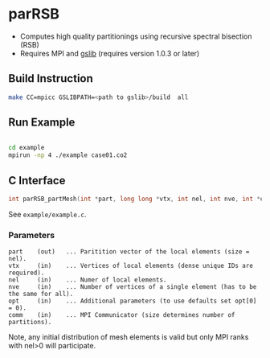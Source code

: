 # parRSB

* Computes high quality partitionings using recursive spectral bisection (RSB)
* Requires MPI and [gslib](https://github.com/gslib/gslib) (requires version 1.0.3 or later)

## Build Instruction

```sh
make CC=mpicc GSLIBPATH=<path to gslib>/build  all
```

## Run Example

```sh

cd example
mpirun -np 4 ./example case01.co2
```

## C Interface

```C
int parRSB_partMesh(int *part, long long *vtx, int nel, int nve, int *options, MPI_Comm comm);
```

See `example/example.c`.

### Parameters

```text
part    (out)   ... Paritition vector of the local elements (size = nel).
vtx     (in)    ... Vertices of local elements (dense unique IDs are required).
nel     (in)    ... Numer of local elements.
nve     (in)    ... Number of vertices of a single element (has to be the same for all).
opt     (in)    ... Additional parameters (to use defaults set opt[0] = 0).
comm    (in)    ... MPI Communicator (size determines number of partitions).
```

Note, any initial distribution of mesh elements is valid but only MPI ranks with nel>0 will participate. 
